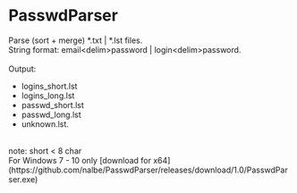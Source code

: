# PasswdParser

Parse (sort + merge) *.txt | *.lst files. <br>
String format: email\<delim\>password | login\<delim\>password. <br>
<br>
Output:
- logins_short.lst
- logins_long.lst
- passwd_short.lst
- passwd_long.lst
- unknown.lst.
<br>
note: short < 8 char
<br>
For Windows 7 - 10 only
[download for x64](https://github.com/nalbe/PasswdParser/releases/download/1.0/PasswdParser.exe)
